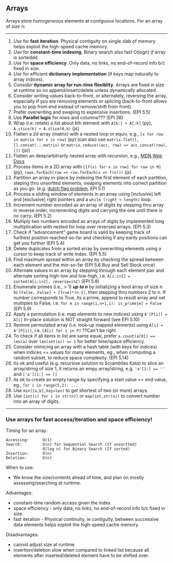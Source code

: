 ## Arrays

Arrays store *homogeneous* elements at *contiguous* locations. For an array of size n:

---

1. *Use* for **fast iteration**. Physical contiguity on single slab of memory helps exploit the high-speed cache memory.
1. *Use* for **constant-time indexing**. Binary search also fast O(logn) *if* array is sorteddd.
1. *Use* for **space efficiency**. Only data, no links, no end-of-record info b/c fixed in size.
1. *Use* for efficient **dictionary implementation** (if keys map naturally to array indices).
1. *Consider* **dynamic array for run-time flexiblity**. Arrays are fixed in size at runtime so no append/insert/delete unless dynamically allocated.
1. Consider writing values back-to-front, or alternately, reversing the array, especially if you are removing elements or splicing (back-to-front allows you to pop from end instead of remove/shift from front).
2. Prefer overwriting and swaping to expensive insertions. (EPI 5.5)
3. Use **Parallel logic** for rows and columns??? (EPI 38)
4. Wrap (i.e. rotate) a list about kth element with `A[k:] + A[:k]` (py), `A.slice(k) + A.slice(0,k)` (js)
4. Flatten a 2d array (matrix) with a nested loop or equiv, e.g., `[x for row in matrix for x in row]` (py) (can also use `matrix.flat()`, `[].concat(...matrix)` or `matrix.reduce((acc, row) => acc.concat(row), [])` (js))
5. Flatten an deep/arbitrarily nested array with recursion, e.g., [MDN Web Docs](https://developer.mozilla.org/en-US/docs/Web/JavaScript/Reference/Global_Objects/Array/flat#reduce_concat_isarray_recursivity)
5. Process items in a 2D array with `[[f(x) for x in row] for row in M]` (py), `rows.forEach(row => row.forEach(x => f(x)))` (js)
6. Partition an array in-place by indexing the first element of each partition, steping thru unsortted elements, swaping elements into correct partition as you go. (e.g. [dutch flag problem](
 ../markdown/arrays_and_strings/dutch_flag.md), EPI 5.1)
7. Process a sliding window of elements in an array using [inclusive] left and [exclusive] right pointers and a `while (right < length)` loop.
7. Increment number encoded as an array of digits by stepping thru array in reverse order, incrementing digits and carrying the one until there is no carry. (EPI 5.2)
8. Multiply two numbers encoded as arrays of digits by implemented long multiplication with nested for loop over reversed arrays. (EPI 5.3)
9. Check if "advancement" game board is valid by keeping track of furthest position reached-so-far and checking if any earily positions can get you further (EPI 5.4)
10. Delete duplicates from a sorted array by overwriting elements using a  cursor to keep track of write index. (EPI 5.5)
11. Find maximum spread within an array by checking the spread between each element and the min-so-far (EPI 5.6 Buy and Sell Stock once)
12. Alternate values in an array by stepping through each element pair and alternate sorting high-low and low-high, i.e. `A[i:i+2] = sorted(A[i:i+2], reverse=i%2)` (EPI 5.8)
13. Enumerate primes (i.e., > 1) ***up to n*** by initializing a bool array of size n to `[False, False] + [True]*(n-1)`, then stepping thru numbers 2 to n. If number corresponds to True, its a prime, append to result array and set multiples to False, i.e. `for m in range(i,n+1,i): is_prime[m] = False` (EPI 5.9)
14. Apply a permutation (i.e. map elements to new indices) using `A'[P[i]] = A[i]` In-place solution is NOT straight forward (see EPI 5.10)
15. Restore permutated array (i.e. look-up mapped elements) using `A[i] = A'[P[i]]`, i.e. `[A[i] for i in P]` ??Can't be right
16. To check if all items in list are same equal, prefer `a.count(a[0]) == len(a)` over `len(set(a)) == 1` for better time/space efficiency.
17. Consider mimicing an array with a hash table (with keys for indices) when indices == values for many elements, eg., when computing a random subset, to reduce space complexity. (EPI 5.14)
18. its ok and useful (e.g. recursive solution to Scramblies Kata) to slice an array/string of size 1, it returns an empy array/string, e.g. `'a'[1:] == ''` and `['a'][1:] == []`
19. its ok to create an empty range by specifying a start value >= end value, eg., `for i in range(5,2): ...`
19. Use `min([a,b],key=len)` to get shortest of two (or more) arrays.
20. Use `[int(c) for c in str(n)]` or `map(int,str(n))` to convert number into an array of digits.

---

### Use arrays for fast access/iteration and space efficiency!

Timing for an array:

```
Accessing:      O(1)
Search:         O(n) for Sequential Search (If unsortted)
                O(log n) for Binary Search (If sorted)
Insertion:      O(n)
Deletion:       O(n)
```

When to use:

* We know the size/contents ahead of time, and plan on mostly assessing/searching at runtime.

Advantages:

* constant-time random access given the index.
* space efficiency - only data, no links, no end-of-record info b/c fixed in size.
* fast iteration - Physical continuity, ie contiguity, between successive data elements helps exploit the high-speed cache memory.

Disadvantages:

* cannot adjust size at runtime
* insertion/deletion slow when compared to linked list because all elements after inserted/deleted element have to be shifted over.

